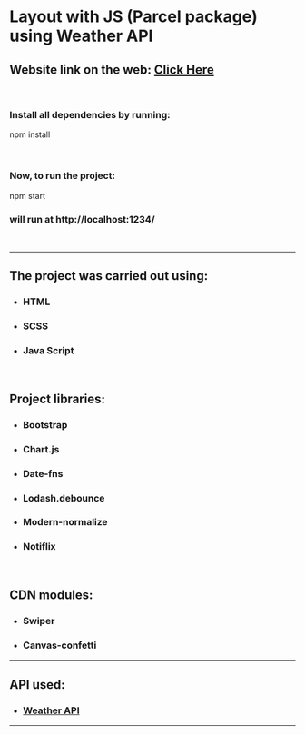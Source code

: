 # Layout with JS (Parcel package) using Weather API

## Website link on the web: [Click Here](https://oksanakuzich.github.io/sigma-hw-04/)

<br>

### Install all dependencies by running:

npm install

<br>

### Now, to run the project:

npm start

### **will run at http://localhost:1234/**

<br>

---

## The project was carried out using:

- ### HTML
- ### SCSS
- ### Java Script

<br>

## Project libraries:

- ### Bootstrap
- ### Chart.js
- ### Date-fns
- ### Lodash.debounce
- ### Modern-normalize
- ### Notiflix

<br>

## CDN modules:

- ### Swiper
- ### Canvas-confetti

---

## API used:

- ### [Weather API](https://openweathermap.org/api)

---
